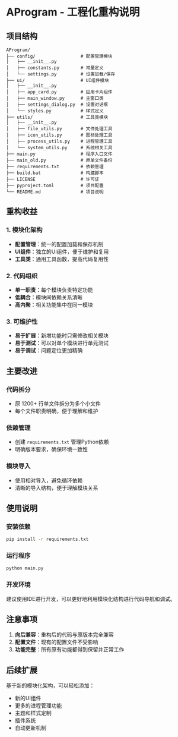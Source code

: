 # AProgram - 工程化重构说明

## 项目结构

```
AProgram/
├── config/                 # 配置管理模块
│   ├── __init__.py
│   ├── constants.py        # 常量定义
│   └── settings.py         # 设置加载/保存
├── ui/                     # UI组件模块
│   ├── __init__.py
│   ├── app_card.py         # 应用卡片组件
│   ├── main_window.py      # 主窗口类
│   ├── settings_dialog.py  # 设置对话框
│   └── styles.py           # 样式定义
├── utils/                  # 工具类模块
│   ├── __init__.py
│   ├── file_utils.py       # 文件处理工具
│   ├── icon_utils.py       # 图标处理工具
│   ├── process_utils.py    # 进程管理工具
│   └── system_utils.py     # 系统相关工具
├── main.py                 # 程序入口文件
├── main_old.py             # 原单文件备份
├── requirements.txt        # 依赖管理
├── build.bat               # 构建脚本
├── LICENSE                 # 许可证
├── pyproject.toml          # 项目配置
└── README.md               # 项目说明
```

## 重构收益

### 1. 模块化架构
- **配置管理**：统一的配置加载和保存机制
- **UI组件**：独立的UI组件，便于维护和复用
- **工具类**：通用工具函数，提高代码复用性

### 2. 代码组织
- **单一职责**：每个模块负责特定功能
- **低耦合**：模块间依赖关系清晰
- **高内聚**：相关功能集中在同一模块

### 3. 可维护性
- **易于扩展**：新增功能时只需修改相关模块
- **易于测试**：可以对单个模块进行单元测试
- **易于调试**：问题定位更加精确

## 主要改进

### 代码拆分
- 原 1200+ 行单文件拆分为多个小文件
- 每个文件职责明确，便于理解和维护

### 依赖管理
- 创建 `requirements.txt` 管理Python依赖
- 明确版本要求，确保环境一致性

### 模块导入
- 使用相对导入，避免循环依赖
- 清晰的导入结构，便于理解模块关系

## 使用说明

### 安装依赖
```bash
pip install -r requirements.txt
```

### 运行程序
```bash
python main.py
```

### 开发环境
建议使用IDE进行开发，可以更好地利用模块化结构进行代码导航和调试。

## 注意事项

1. **向后兼容**：重构后的代码与原版本完全兼容
2. **配置文件**：现有的配置文件不受影响
3. **功能完整**：所有原有功能都得到保留并正常工作

## 后续扩展

基于新的模块化架构，可以轻松添加：
- 新的UI组件
- 更多的进程管理功能
- 主题和样式定制
- 插件系统
- 自动更新机制